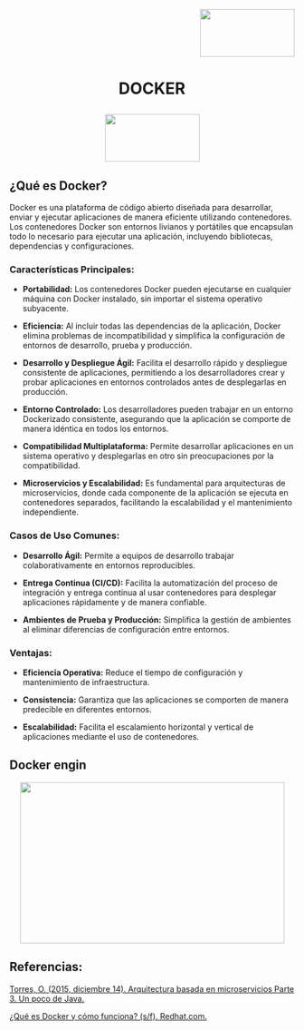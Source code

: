 <p align="right">
  <img src="https://github.com/Marlith08/AWS_Project_Template/assets/150297300/387f6cab-83d1-4de9-ba74-52d8b0841334" width=167" height="84">
</p>

# <p align="center"> DOCKER </p>
<p align="center">
  <img src="https://github.com/Marlith08/AWS_Project_Template/assets/150297300/adbfc9c4-acac-4195-a84c-b28b01e9790e" width=167" height="84">
</p>

## ¿Qué es Docker?

Docker es una plataforma de código abierto diseñada para desarrollar, enviar y ejecutar aplicaciones de manera eficiente utilizando contenedores. Los contenedores Docker son entornos livianos y portátiles que encapsulan todo lo necesario para ejecutar una aplicación, incluyendo bibliotecas, dependencias y configuraciones.

### Características Principales:

- **Portabilidad:** Los contenedores Docker pueden ejecutarse en cualquier máquina con Docker instalado, sin importar el sistema operativo subyacente.
  
- **Eficiencia:** Al incluir todas las dependencias de la aplicación, Docker elimina problemas de incompatibilidad y simplifica la configuración de entornos de desarrollo, prueba y producción.
  
- **Desarrollo y Despliegue Ágil:** Facilita el desarrollo rápido y despliegue consistente de aplicaciones, permitiendo a los desarrolladores crear y probar aplicaciones en entornos controlados antes de desplegarlas en producción.
  
- **Entorno Controlado:** Los desarrolladores pueden trabajar en un entorno Dockerizado consistente, asegurando que la aplicación se comporte de manera idéntica en todos los entornos.
  
- **Compatibilidad Multiplataforma:** Permite desarrollar aplicaciones en un sistema operativo y desplegarlas en otro sin preocupaciones por la compatibilidad.
  
- **Microservicios y Escalabilidad:** Es fundamental para arquitecturas de microservicios, donde cada componente de la aplicación se ejecuta en contenedores separados, facilitando la escalabilidad y el mantenimiento independiente.

### Casos de Uso Comunes:

- **Desarrollo Ágil:** Permite a equipos de desarrollo trabajar colaborativamente en entornos reproducibles.
  
- **Entrega Continua (CI/CD):** Facilita la automatización del proceso de integración y entrega continua al usar contenedores para desplegar aplicaciones rápidamente y de manera confiable.
  
- **Ambientes de Prueba y Producción:** Simplifica la gestión de ambientes al eliminar diferencias de configuración entre entornos.

### Ventajas:

- **Eficiencia Operativa:** Reduce el tiempo de configuración y mantenimiento de infraestructura.
  
- **Consistencia:** Garantiza que las aplicaciones se comporten de manera predecible en diferentes entornos.
  
- **Escalabilidad:** Facilita el escalamiento horizontal y vertical de aplicaciones mediante el uso de contenedores.

## Docker engin
<p align="center">
  <img src="https://github.com/Marlith08/AWS_Project_Template/assets/150297300/ee31c110-666b-4ea2-a255-c399a4eeb293" width=467" height="284">
</p>

## Referencias:

[Torres, O. (2015, diciembre 14). Arquitectura basada en microservicios Parte 3. Un poco de Java. ](https://unpocodejava.com/2015/12/14/arquitectura-basada-en-microservicios-parte-3/)

[¿Qué es Docker y cómo funciona? (s/f). Redhat.com. ](https://www.redhat.com/es/topics/containers/what-is-docker)
